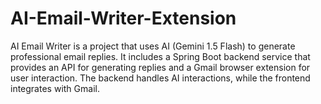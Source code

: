 # AI-Email-Writer-Extension
AI Email Writer is a project that uses AI (Gemini 1.5 Flash) to generate professional email replies. It includes a Spring Boot backend service that provides an API for generating replies and a Gmail browser extension for user interaction. The backend handles AI interactions, while the frontend integrates with Gmail.
